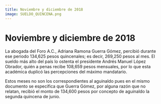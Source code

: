 ```yaml
---
title: Noviembre y diciembre de 2018
image: SUELDO_QUINCENA.png
---
```


# Noviembre y diciembre de 2018

La abogada del Foro A.C., Adriana Ramona Guerra Gómez, percibió durante ese periodo 134,625 pesos quincenales; es decir, 269,250 pesos al mes. El sueldo más alto del país lo ostenta el presidente Andrés Manuel López Obrador, quién a penas recibe 108,659 pesos mensuales, por lo que esta académica duplicó las percepciones del máximo mandatario. 

Estos meses no son los correspondientes al aguinaldo pues en el mismo documento se especifica que Guerra Gómez, por alguna razón que no relatan, recibió el monto de 134,600 pesos por concepto de aguinaldo la segunda quincena de junio.
